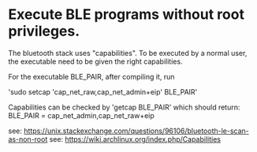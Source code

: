 # Execute BLE programs without root privileges.

The bluetooth stack uses "capabilities". To be executed by a normal user, the executable need to be given the right capabilities.

For the executable BLE_PAIR, after compiling it, run

'sudo setcap 'cap_net_raw,cap_net_admin+eip' BLE_PAIR'

Capabilities can be checked by 'getcap BLE_PAIR' which should return:
BLE_PAIR = cap_net_admin,cap_net_raw+eip

see: https://unix.stackexchange.com/questions/96106/bluetooth-le-scan-as-non-root
see: https://wiki.archlinux.org/index.php/Capabilities
